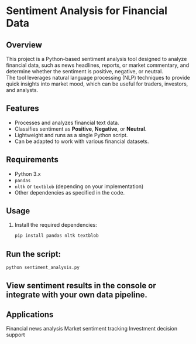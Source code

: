 # Sentiment Analysis for Financial Data

## Overview
This project is a Python-based sentiment analysis tool designed to analyze financial data, such as news headlines, reports, or market commentary, and determine whether the sentiment is positive, negative, or neutral.  
The tool leverages natural language processing (NLP) techniques to provide quick insights into market mood, which can be useful for traders, investors, and analysts.

## Features
- Processes and analyzes financial text data.
- Classifies sentiment as **Positive**, **Negative**, or **Neutral**.
- Lightweight and runs as a single Python script.
- Can be adapted to work with various financial datasets.

## Requirements
- Python 3.x
- `pandas`
- `nltk` or `textblob` (depending on your implementation)
- Other dependencies as specified in the code.

## Usage
1. Install the required dependencies:
   ```bash
   pip install pandas nltk textblob
  ## Run the script:
    python sentiment_analysis.py
    
## View sentiment results in the console or integrate with your own data pipeline.

## Applications
Financial news analysis
Market sentiment tracking
Investment decision support



